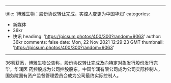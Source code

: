 
---
title: '博雅生物：股份协议转让完成，实控人变更为中国华润'
categories: 
 - 新媒体
 - 36kr
 - 快讯
headimg: 'https://picsum.photos/400/300?random=9063'
author: 36kr
comments: false
date: Mon, 22 Nov 2021 12:29:23 GMT
thumbnail: 'https://picsum.photos/400/300?random=9063'
---

<div>   
36氪获悉，博雅生物公告称，股份协议转让完成及向特定对象发行股份发行完毕，华润医
药控股成为公司控股股东，中国华润有限公司成为公司实际控制人，国务院国有资产监督管理委员会成为公司最终实际控制人。  
</div>
            